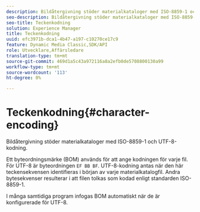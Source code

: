 ```yaml
---
description: Bildåtergivning stöder materialkataloger med ISO-8859-1 och UTF-8-kodning.
seo-description: Bildåtergivning stöder materialkataloger med ISO-8859-1 och UTF-8-kodning.
seo-title: Teckenkodning
solution: Experience Manager
title: Teckenkodning
uuid: efc3971b-dca1-4b47-a197-c10270ce17c9
feature: Dynamic Media Classic,SDK/API
role: Utvecklare,Affärsledare
translation-type: tm+mt
source-git-commit: 469d1a5c43a972116a8a2efb0de5708800130a99
workflow-type: tm+mt
source-wordcount: '113'
ht-degree: 0%

---
```



# Teckenkodning{#character-encoding}

Bildåtergivning stöder materialkataloger med ISO-8859-1 och UTF-8-kodning.

Ett byteordningsmärke (BOM) används för att ange kodningen för varje fil. För UTF-8 är byteordningen `EF BB BF`. UTF-8-kodning antas när den här teckensekvensen identifieras i början av varje materialkatalogfil. Andra bytesekvenser resulterar i att filen tolkas som kodad enligt standarden ISO-8859-1.

I många samtidiga program infogas BOM automatiskt när de är konfigurerade för UTF-8.
